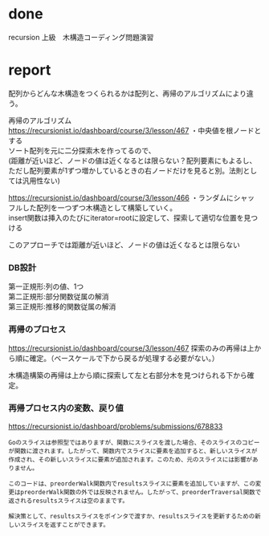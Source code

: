 # done
recursion 上級　木構造コーディング問題演習
# report

配列からどんな木構造をつくられるかは配列と、再帰のアルゴリズムにより違う。</br>

再帰のアルゴリズム</br>
https://recursionist.io/dashboard/course/3/lesson/467
・中央値を根ノードとする</br>
ソート配列を元に二分探索木を作ってるので、</br>
(距離が近いほど、ノードの値は近くなるとは限らない？配列要素にもよるし、ただし配列要素が1ずつ増かしているときの右ノードだけを見ると別。法則としては汎用性ない)</br>

https://recursionist.io/dashboard/course/3/lesson/466
・ランダムにシャッフルした配列を一つずつ木構造として構築していく。</br>
insert関数は挿入のたびにiterator=rootに設定して、探索して適切な位置を見つける</br>

このアプローチでは距離が近いほど、ノードの値は近くなるとは限らない</br>


### DB設計
第一正規形:列の値、1つ</br>
第二正規形:部分関数従属の解消</br>
第三正規形:推移的関数従属の解消</br>

### 再帰のプロセス
https://recursionist.io/dashboard/course/3/lesson/467
探索のみの再帰は上から順に確定。（ベースケールで下から戻るが処理する必要がない。）</br>

木構造構築の再帰は上から順に探索して左と右部分木を見つけられる下から確定。</br>

### 再帰プロセス内の変数、戻り値
https://recursionist.io/dashboard/problems/submissions/678833
```
Goのスライスは参照型ではありますが、関数にスライスを渡した場合、そのスライスのコピーが関数に渡されます。したがって、関数内でスライスに要素を追加すると、新しいスライスが作成され、その新しいスライスに要素が追加されます。このため、元のスライスには影響がありません。

このコードは、preorderWalk関数内でresultsスライスに要素を追加していますが、この変更はpreorderWalk関数の外では反映されません。したがって、preorderTraversal関数で返されるresultsスライスは空のままです。

解決策として、resultsスライスをポインタで渡すか、resultsスライスを更新するための新しいスライスを返すことができます。
```